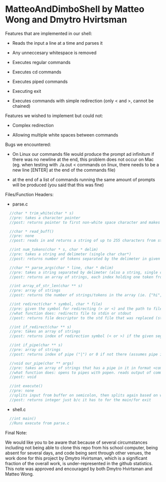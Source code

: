 # MatteoAndDimboShell by Matteo Wong and Dmytro Hvirtsman

Features that are implemented in our shell:

  * Reads the input a line at a time and parses it
  
  * Any unneccesary whitespace is removed
  
  * Executes regular commands
  
  * Executes cd commands
  
  * Executes piped commands
  
  * Executing exit
  
  * Executes commands with simple redirection (only < and >, cannot be chained)
	
	
Features we wished to implement but could not:

  * Complex redirection

  * Allowing multiple white spaces between commands
	
	
	
Bugs we encountered:



  * On Linux our commands file would produce the prompt ad infinitum if there was no newline at the end, this problem does not occur on Mac (eg. when testing with ./a.out < commands on linux, there needs to be a new line [ENTER] at the end of the commands file)
  
  * at the end of a list of commands running the same amount of prompts will be produced (you said that this was fine)
  
  
Files/Function Headers:

  * parse.c
  ```c
  	//char * trim_white(char * s)
  	//pre: takes a character pointer
  	//post: returns pointer to first non-white space character and makes all terminating white space into null pointers (trims white  space)

  	//char * read_buff()
  	//pre: none
  	//post: reads in and returns a string of up to 255 characters from standard in, replaces new line with NULL

  	//int num_tokens(char * s, char * delim)
  	//pre: takes a string and delimeter (single char char*)
  	//post: returns number of tokens separated by the delimeter in given string

  	//char ** parse_args(char * line, char * delim)
  	//pre: takes a string separated by delimeter (also a string, single char)
  	//post: returns an array of strings, each index holding one token from the inputted line (each token is separated by a single   delim in the input line)
  
  	//int array_of_str_len(char ** s)
  	//pre: array of strings
  	//post: returns the number of strings/tokens in the array (ie. {"hi","bye"} -> 2
  
  	//int redirect(char * symbol, char * file)
  	//pre: given the symbol for redirecting (> or <) and the path to file that will be redirected to/from
  	//what function does: redirects file to stdin or stdout
  	//post: returns file descriptor to the std file that was replaced (stdout or stdin)
  
  	//int if_redirect(char ** s)
  	//pre: takes an array of strings
  	//post: returns index of redirection symbol (< or >) if the given segment requires redirecting. assumes redirect symbol isn't in 0th index
  
  	//int if_pipe(char ** s)
  	//pre: array of strings
  	//post: returns index of pipe ("|") or 0 if not there (assumes pipe isn't in 0th index)
  
  	//void our_pipe(char ** args)
  	//pre: takes an array of strings that has a pipe in it in format <command 1> | <command 2>
  	//what function does: opens to pipes with popen. reads output of command 1 from the first pipe, fp_r, into a string, then reads   the string, s,  into fp_w, which passes s to command 2. 
  	//post: void
  
  	//int execute()
  	//pre: none
  	//splits input from buffer on semicolon, then splits again based on white space, then executes - detailed explanation in code
  	//post: returns integer just b/c it has to for the main/for exit
```
  
  * shell.c
  ```c
  	//int main()
  	//Runs execute from parse.c
  ```
Final Note:

  We would like you to be aware that because of several circumstances including not being able to clone this repo from his school computer, being absent for several days, and code being sent through other venues, the work done for this project by Dmytro Hvirtsman, which is a significant fraction of the overall work, is under-represented in the github statistics. This note was approved and encouraged by both Dmytro Hvirtsman and Matteo Wong.
  
